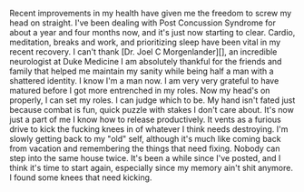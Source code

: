 Recent improvements in my health have given me the freedom to screw my head on straight. I've been dealing with Post Concussion Syndrome for about a year and four months now, and it's just now starting to clear. Cardio, meditation, breaks and work, and prioritizing sleep have been vital in my recent recovery. I can't thank [Dr. Joel C Morgenlander][], an incredible neurologist at Duke Medicine I am absolutely thankful for the friends and family that helped me maintain my sanity while being half a man with a shattered identity. I know I'm a man now. I am very very grateful to have matured before I got more entrenched in my roles. Now my head's on properly, I can set my roles. I can judge which to be. My hand isn't fated just because combat is fun, quick puzzle with stakes I don't care about. It's now just a part of me I know how to release productively. It vents as a furious drive to kick the fucking knees in of whatever I think needs destroying. I'm slowly getting back to my "old" self, although it's much like coming back from vacation and remembering the things that need fixing. Nobody can step into the same house twice. It's been a while since I've posted, and I think it's time to start again, especially since my memory ain't shit anymore. I found some knees that need kicking.
